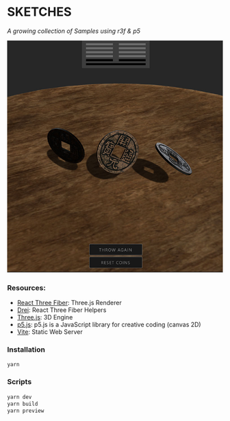 # SKETCHES

_A growing collection of Samples using r3f & p5_

![Preview](/public/texture.jpg)

### Resources:

- [React Three Fiber](https://docs.pmnd.rs/react-three-fiber/): Three.js Renderer
- [Drei](https://github.com/pmndrs/drei): React Three Fiber Helpers
- [Three.js](https://threejs.org/docs/index.html#manual/en/introduction/Creating-a-scene): 3D Engine
- [p5.js](https://p5js.org/): p5.js is a JavaScript library for creative coding (canvas 2D)
- [Vite](https://vitejs.dev/guide/): Static Web Server

### Installation

```
yarn
```

### Scripts

```
yarn dev
yarn build
yarn preview
```
